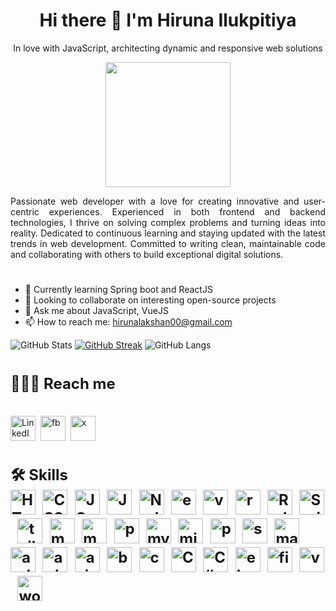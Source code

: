 <h1 align="center">Hi there 👋 I'm Hiruna Ilukpitiya</h1>
<p align = "center" >In love with JavaScript, architecting dynamic and responsive web solutions</p>

<div id="header" align="center">
  <img src="https://media.giphy.com/media/v1.Y2lkPTc5MGI3NjExZWFxZXZmeXYwenVzbTFxcHF0djB5cm9ydGxudXpicnY4eHlyNmp1ZyZlcD12MV9pbnRlcm5hbF9naWZfYnlfaWQmY3Q9cw/zhYSVCirREeIZtONCI/giphy.gif" width="200"/>
</div>

<p align = "justify">Passionate web developer with a love for creating innovative and user-centric experiences. Experienced in both frontend and backend technologies, I thrive on solving complex problems and turning ideas into reality. Dedicated to continuous learning and staying updated with the latest trends in web development. Committed to writing clean, maintainable code and collaborating with others to build exceptional digital solutions.</p>
<h1 align = "center"></h1>

- 🌱 Currently learning Spring boot and ReactJS
- 👯 Looking to collaborate on interesting open-source projects
- 💬 Ask me about JavaScript, VueJS
- 📫 How to reach me: hirunalakshan00@gmail.com

![GitHub Stats](https://github-readme-stats.vercel.app/api?username=HirunaIlukpitiya&show_icons=true&theme=radical)
[![GitHub Streak](https://github-readme-streak-stats.herokuapp.com?user=HirunaIlukpitiya&theme=blueberry&date_format=M%20j%5B%2C%20Y%5D)](https://git.io/streak-stats)
![GitHub Langs](https://github-readme-stats.vercel.app/api/top-langs/?username=HirunaIlukpitiya&layout=compact&theme=blue-green)
<h1></h1>
<h2 style="font-size: 24px;">🏃🏼‍♂️ Reach me</h2>
<br>
<div>
  <a href="https://www.linkedin.com"><img src="https://cdn4.iconfinder.com/data/icons/miu-black-social-2/60/linkedin-512.png" title="LinkedIn" alt="LinkedIn" width="40" height="40"/></a>&nbsp;
  <a href="https://www.facebook.com"><img src="https://cdn3.iconfinder.com/data/icons/social-media-black-white-2/512/BW_Facebook_glyph_svg-512.png" title="fb" alt="fb" width="40" height="40"/></a>&nbsp;
  <a href="#"><img src="https://cdn4.iconfinder.com/data/icons/social-media-black-white-2/1227/X-512.png" title="x" alt="x" width="40" height="40"/></a>&nbsp;
</div>
</h2>

<h2 style="font-size: 24px;">🛠 Skills
<div>
  <img src="https://cdn.jsdelivr.net/gh/devicons/devicon@latest/icons/html5/html5-original.svg" title="HTML" alt="HTML" width="40" height="40"/>&nbsp;
  <img src="https://cdn.jsdelivr.net/gh/devicons/devicon@latest/icons/css3/css3-original.svg" title="CSS" alt="CSS" width="40" height="40"/>&nbsp;
  <img src="https://cdn.jsdelivr.net/gh/devicons/devicon@latest/icons/javascript/javascript-original.svg" title="JS" alt="JS" width="40" height="40"/>&nbsp;
  <img src="https://cdn.jsdelivr.net/gh/devicons/devicon@latest/icons/java/java-original.svg" title="Java" alt="Java" width="40" height="40"/>&nbsp;
  <img src="https://cdn.jsdelivr.net/gh/devicons/devicon@latest/icons/nodejs/nodejs-original-wordmark.svg" title="NodeJS" alt="NodeJS" width="40" height="40"/>&nbsp;
  <img src="https://cdn.jsdelivr.net/gh/devicons/devicon@latest/icons/express/express-original.svg" title="expressJS" alt="expressJS" width="40" height="40"/>&nbsp;
  <img src="https://cdn.jsdelivr.net/gh/devicons/devicon@latest/icons/vuejs/vuejs-original.svg" title="vueJS" alt="vueJS" width="40" height="40"/>&nbsp;
  <img src="https://cdn.jsdelivr.net/gh/devicons/devicon@latest/icons/react/react-original.svg" title="reactJS" alt="reactJS" width="40" height="40"/>&nbsp;
  <img src="https://cdn.jsdelivr.net/gh/devicons/devicon@latest/icons/redux/redux-original.svg" title="Redux" alt="Redux" width="40" height="40"/>&nbsp;
  <img src="https://cdn.jsdelivr.net/gh/devicons/devicon@latest/icons/spring/spring-original.svg" title="Spring boot" alt="Spring boot" width="40" height="40"/>&nbsp;
  <img src="https://cdn.jsdelivr.net/gh/devicons/devicon@latest/icons/tailwindcss/tailwindcss-original.svg" title="tailwindCSS" alt="tailwindCSS" width="40" height="40"/>&nbsp;
  <img src="https://cdn.jsdelivr.net/gh/devicons/devicon@latest/icons/mongodb/mongodb-original.svg" title="mongodb" alt="mongodb" width="40" height="40"/>&nbsp;
  <img src="https://cdn.jsdelivr.net/gh/devicons/devicon@latest/icons/mongoose/mongoose-original.svg" title="mongoose" alt="mongoose" width="40" height="40"/>&nbsp;
  <img src="https://cdn.jsdelivr.net/gh/devicons/devicon@latest/icons/postgresql/postgresql-plain.svg" title="postgreSQL" alt="postgreSQL" width="40" height="40"/>&nbsp;
  <img src="https://cdn.jsdelivr.net/gh/devicons/devicon@latest/icons/mysql/mysql-original.svg" title="mySQL" alt="mySQL" width="40" height="40"/>&nbsp;
  <img src="https://cdn.jsdelivr.net/gh/devicons/devicon@latest/icons/microsoftsqlserver/microsoftsqlserver-plain.svg" title="microsoftsqlserver" alt="microsoftsqlserver" width="40" height="40"/>&nbsp;
  <img src="https://cdn.jsdelivr.net/gh/devicons/devicon@latest/icons/postman/postman-original.svg" title="postman" alt="postman" width="40" height="40"/>&nbsp;
  <img src="https://cdn.jsdelivr.net/gh/devicons/devicon@latest/icons/sass/sass-original.svg" title="sass" alt="sass" width="40" height="40"/>&nbsp;
  <img src="https://cdn.jsdelivr.net/gh/devicons/devicon@latest/icons/materialui/materialui-original.svg" title="materialui" alt="materialui" width="40" height="40"/>&nbsp;
  <img src="https://cdn.jsdelivr.net/gh/devicons/devicon@latest/icons/androidstudio/androidstudio-original.svg" title="androidstudio" alt="androidstudio" width="40" height="40"/>&nbsp;
  <img src="https://cdn.jsdelivr.net/gh/devicons/devicon@latest/icons/arduino/arduino-original.svg" title="arduino" alt="arduino" width="40" height="40"/>&nbsp;
  <img src="https://cdn.jsdelivr.net/gh/devicons/devicon@latest/icons/axios/axios-plain.svg" title="axios" alt="axios" width="40" height="40"/>&nbsp;
  <img src="https://cdn.jsdelivr.net/gh/devicons/devicon@latest/icons/bootstrap/bootstrap-original.svg" title="bootstrap" alt="bootstrap" width="40" height="40"/>&nbsp;
  <img src="https://cdn.jsdelivr.net/gh/devicons/devicon@latest/icons/canva/canva-original.svg" title="canva" alt="canva" width="40" height="40"/>&nbsp;
  <img src="https://cdn.jsdelivr.net/gh/devicons/devicon@latest/icons/cplusplus/cplusplus-original.svg" title="C++" alt="C++" width="40" height="40"/>&nbsp;
  <img src="https://cdn.jsdelivr.net/gh/devicons/devicon@latest/icons/csharp/csharp-original.svg" title="C#" alt="C#" width="40" height="40"/>&nbsp;
  <img src="https://cdn.jsdelivr.net/gh/devicons/devicon@latest/icons/electron/electron-original.svg" title="electronJS" alt="electronJS" width="40" height="40"/>&nbsp;
  <img src="https://cdn.jsdelivr.net/gh/devicons/devicon@latest/icons/figma/figma-original.svg" title="figma" alt="figma" width="40" height="40"/>&nbsp;
  <img src="https://cdn.jsdelivr.net/gh/devicons/devicon@latest/icons/vercel/vercel-original.svg" title="vercel" alt="vercel" width="40" height="40"/>&nbsp;
  <img src="https://cdn.jsdelivr.net/gh/devicons/devicon@latest/icons/wordpress/wordpress-plain.svg" title="wordpress" alt="wordpress" width="40" height="40"/>&nbsp;
</div>
</h2>






